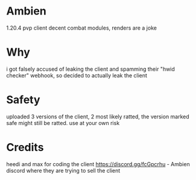 # Ambien
1.20.4 pvp client
decent combat modules, renders are a joke

# Why
i got falsely accused of leaking the client and spamming their "hwid checker" webhook, so decided to actually leak the client

# Safety
uploaded 3 versions of the client, 2 most likely ratted, the version marked safe might still be ratted. use at your own risk

# Credits
heedi and max for coding the client
https://discord.gg/fcGpcrhu - Ambien discord where they are trying to sell the client

